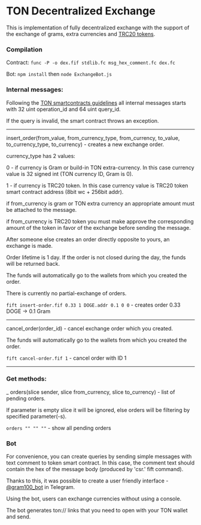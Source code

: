 # TON Decentralized Exchange

This is implementation of fully decentralized exchange with the support of the exchange of grams, extra currencies and [TRC20 tokens](https://github.com/cod1ng-studio/TRC20).

### Compilation

Contract: `func -P -o dex.fif stdlib.fc msg_hex_comment.fc dex.fc`

Bot: `npm install` then `node ExchangeBot.js`

### Internal messages:

Following the [TON smartcontracts guidelines](https://test.ton.org/smguidelines.txt) all internal messages starts with 32 uint operation_id and 64 uint query_id.

If the query is invalid, the smart contract throws an exception.

---

insert_order(from_value, from_currency_type, from_currency, to_value, to_currency_type, to_currency) - creates a new exchange order.

currency_type has 2 values:

0 - if currency is Gram or build-in TON extra-currency. In this case currency value is 32 signed int (TON currency ID, Gram is 0).

1 - if currency is TRC20 token. In this case currency value is TRC20 token smart contract address (8bit wc + 256bit addr).

if from_currency is gram or TON extra currency an appropriate amount must be attached to the message.

if from_currency is TRC20 token you must make approve the corresponding amount of the token in favor of the exchange before sending the message.

After someone else creates an order directly opposite to yours, an exchange is made.

Order lifetime is 1 day. If the order is not closed during the day, the funds will be returned back.

The funds will automatically go to the wallets from which you created the order.

There is currently no partial-exchange of orders.

`fift insert-order.fif 0.33 1 DOGE.addr 0.1 0 0` - creates order 0.33 DOGE -> 0.1 Gram

---

cancel_order(order_id) - cancel exchange order which you created.

The funds will automatically go to the wallets from which you created the order.

`fift cancel-order.fif 1` - cancel order with ID 1

---

### Get methods:

_ orders(slice sender, slice from_currency, slice to_currency) - list of pending orders.

If parameter is empty slice it will be ignored, else orders will be filtering by specified parameter(-s).

`orders "" "" ""` - show all pending orders

### Bot

For convenience, you can create queries by sending simple messages with text comment to token smart contract.
In this case, the comment text should contain the hex of the message body (produced by 'csr.' fift command).

Thanks to this, it was possible to create a user friendly interface - [@gram100_bot](https://t.me/gram100_bot) in Telegram.

Using the bot, users can exchange currencies without using a console.

The bot generates ton:// links that you need to open with your TON wallet and send. 